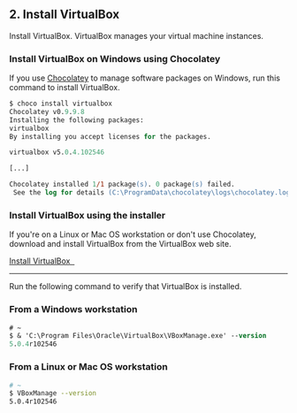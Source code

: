 ## 2. Install VirtualBox

Install VirtualBox. VirtualBox manages your virtual machine instances.

### Install VirtualBox on Windows using Chocolatey

If you use [Chocolatey](https://chocolatey.org) to manage software packages on Windows, run this command to install VirtualBox.

```ps
$ choco install virtualbox
Chocolatey v0.9.9.8
Installing the following packages:
virtualbox
By installing you accept licenses for the packages.

virtualbox v5.0.4.102546

[...]

Chocolatey installed 1/1 package(s). 0 package(s) failed.
 See the log for details (C:\ProgramData\chocolatey\logs\chocolatey.log).
```

### Install VirtualBox using the installer

If you're on a Linux or Mac OS workstation or don't use Chocolatey, download and install VirtualBox from the VirtualBox web site.

<a class='accent-button radius' href='https://www.virtualbox.org/wiki/Downloads' target='_blank'>Install VirtualBox&nbsp;&nbsp;<i class='fa fa-external-link'></i></a>

<hr>

Run the following command to verify that VirtualBox is installed.

### From a Windows workstation

```ps
# ~
$ & 'C:\Program Files\Oracle\VirtualBox\VBoxManage.exe' --version
5.0.4r102546
```

### From a Linux or Mac OS workstation

```bash
# ~
$ VBoxManage --version
5.0.4r102546
```
